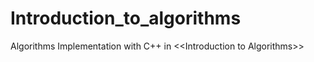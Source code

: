 # Introduction_to_algorithms
Algorithms Implementation with C++ in &lt;&lt;Introduction to Algorithms>>
